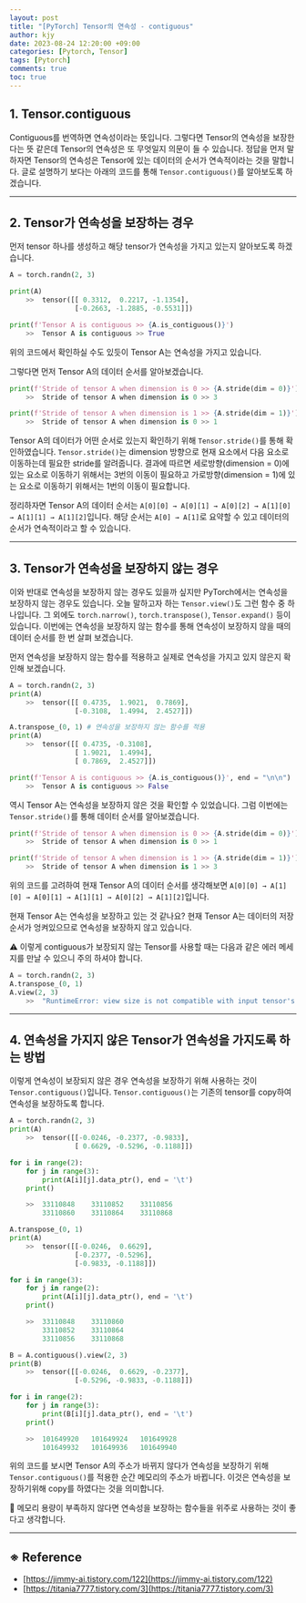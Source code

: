 ```yaml
---
layout: post
title: "[PyTorch] Tensor의 연속성 - contiguous"
author: kjy
date: 2023-08-24 12:20:00 +09:00
categories: [Pytorch, Tensor]
tags: [Pytorch]
comments: true
toc: true
---
```


## 1. Tensor.contiguous

Contiguous를 번역하면 연속성이라는 뜻입니다. 그렇다면 Tensor의 연속성을 보장한다는 뜻 같은데 Tensor의 연속성은 또 무엇일지 의문이 들 수 있습니다. 정답을 먼저 말하자면 Tensor의 연속성은 Tensor에 있는 데이터의 순서가 연속적이라는 것을 말합니다. 글로 설명하기 보다는 아래의 코드를 통해 `Tensor.contiguous()`를 알아보도록 하겠습니다.

---

## 2. Tensor가 연속성을 보장하는 경우

먼저 tensor 하나를 생성하고 해당 tensor가 연속성을 가지고 있는지 알아보도록 하겠습니다.

```python
A = torch.randn(2, 3)

print(A)
    >>  tensor([[ 0.3312,  0.2217, -1.1354],
                [-0.2663, -1.2885, -0.5531]])

print(f'Tensor A is contiguous >> {A.is_contiguous()}')
    >>  Tensor A is contiguous >> True
```

위의 코드에서 확인하실 수도 있듯이 Tensor A는 연속성을 가지고 있습니다.

그렇다면 먼저 Tensor A의 데이터 순서를 알아보겠습니다.

```python
print(f'Stride of tensor A when dimension is 0 >> {A.stride(dim = 0)}')
    >>  Stride of tensor A when dimension is 0 >> 3

print(f'Stride of tensor A when dimension is 1 >> {A.stride(dim = 1)}')
    >>  Stride of tensor A when dimension is 0 >> 1
```

Tensor A의 데이터가 어떤 순서로 있는지 확인하기 위해 `Tensor.stride()`를 통해 확인하였습니다. `Tensor.stride()`는 dimension 방향으로 현재 요소에서 다음 요소로 이동하는데 필요한 stride를 알려줍니다. 결과에 따르면 세로방향(dimension = 0)에 있는 요소로 이동하기 위해서는 3번의 이동이 필요하고 가로방향(dimension = 1)에 있는 요소로 이동하기 위해서는 1번의 이동이 필요합니다.

정리하자면 Tensor A의 데이터 순서는 `A[0][0] → A[0][1] → A[0][2] → A[1][0] → A[1][1] → A[1][2]`입니다. 해당 순서는 `A[0] → A[1]`로 요약할 수 있고 데이터의 순서가 연속적이라고 할 수 있습니다.

---

## 3. Tensor가 연속성을 보장하지 않는 경우

이와 반대로 연속성을 보장하지 않는 경우도 있을까 싶지만 PyTorch에서는 연속성을 보장하지 않는 경우도 있습니다. 오늘 말하고자 하는 `Tensor.view()`도 그런 함수 중 하나입니다. 그 외에도 `torch.narrow()`, `torch.transpose()`, `Tensor.expand()` 등이 있습니다. 이번에는 연속성을 보장하지 않는 함수를 통해 연속성이 보장하지 않을 때의 데이터 순서를 한 번 살펴 보겠습니다.

먼저 연속성을 보장하지 않는 함수를 적용하고 실제로 연속성을 가지고 있지 않은지 확인해 보겠습니다.

```python
A = torch.randn(2, 3)
print(A)
    >>  tensor([[ 0.4735,  1.9021,  0.7869],
                [-0.3108,  1.4994,  2.4527]])

A.transpose_(0, 1) # 연속성을 보장하지 않는 함수를 적용
print(A)
    >>  tensor([[ 0.4735, -0.3108],
                [ 1.9021,  1.4994],
                [ 0.7869,  2.4527]])

print(f'Tensor A is contiguous >> {A.is_contiguous()}', end = "\n\n")
    >>  Tensor A is contiguous >> False
```

역시 Tensor A는 연속성을 보장하지 않은 것을 확인할 수 있었습니다. 그럼 이번에는 `Tensor.stride()`를 통해 데이터 순서를 알아보겠습니다.

```Python
print(f'Stride of tensor A when dimension is 0 >> {A.stride(dim = 0)}')
    >>  Stride of tensor A when dimension is 0 >> 1

print(f'Stride of tensor A when dimension is 1 >> {A.stride(dim = 1)}')
    >>  Stride of tensor A when dimension is 1 >> 3
```

위의 코드를 고려하여 현재 Tensor A의 데이터 순서를 생각해보면 `A[0][0] → A[1][0] → A[0][1] → A[1][1] → A[0][2] → A[1][2]`입니다.

현재 Tensor A는 연속성을 보장하고 있는 것 같나요? 현재 Tensor A는 데이터의 저장순서가 엉켜있으므로 연속성을 보장하지 않고 있습니다.

⚠️ 이렇게 contiguous가 보장되지 않는 Tensor를 사용할 때는 다음과 같은 에러 메세지를 만날 수 있으니 주의 하셔야 합니다.

```python
A = torch.randn(2, 3)
A.transpose_(0, 1)
A.view(2, 3)
    >>  "RuntimeError: view size is not compatible with input tensor's size and stride (at least one dimension spans across two contiguous subspaces). Use .reshape(...) instead."
```

---

## 4. 연속성을 가지지 않은 Tensor가 연속성을 가지도록 하는 방법

이렇게 연속성이 보장되지 않은 경우 연속성을 보장하기 위해 사용하는 것이 `Tensor.contiguous()`입니다. `Tensor.contiguous()`는 기존의 tensor를 copy하여 연속성을 보장하도록 합니다.

```python
A = torch.randn(2, 3)
print(A)
    >>  tensor([[-0.0246, -0.2377, -0.9833],
                [ 0.6629, -0.5296, -0.1188]])

for i in range(2):
    for j in range(3):
        print(A[i][j].data_ptr(), end = '\t')
    print()

    >>  33110848	33110852	33110856
        33110860	33110864	33110868

A.transpose_(0, 1)
print(A)
    >>  tensor([[-0.0246,  0.6629],
                [-0.2377, -0.5296],
                [-0.9833, -0.1188]])

for i in range(3):
    for j in range(2):
        print(A[i][j].data_ptr(), end = '\t')
    print()

    >>  33110848	33110860
        33110852	33110864
        33110856	33110868

B = A.contiguous().view(2, 3)
print(B)
    >>  tensor([[-0.0246,  0.6629, -0.2377],
                [-0.5296, -0.9833, -0.1188]])

for i in range(2):
    for j in range(3):
        print(B[i][j].data_ptr(), end = '\t')
    print()

    >>  101649920	101649924	101649928
        101649932	101649936	101649940
```

위의 코드를 보시면 Tensor A의 주소가 바뀌지 않다가 연속성을 보장하기 위해 `Tensor.contiguous()`를 적용한 순간 메모리의 주소가 바뀝니다. 이것은 연속성을 보장하기위해 copy를 하였다는 것을 의미합니다.

💭 메모리 용량이 부족하지 않다면 연속성을 보장하는 함수들을 위주로 사용하는 것이 좋다고 생각합니다.

---

## ※ Reference

- [https://jimmy-ai.tistory.com/122](https://jimmy-ai.tistory.com/122)
- [https://titania7777.tistory.com/3](https://titania7777.tistory.com/3)
